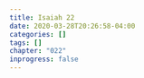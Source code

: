 ```yaml
---
title: Isaiah 22
date: 2020-03-28T20:26:58-04:00
categories: []
tags: []
chapter: "022"
inprogress: false
---
```


